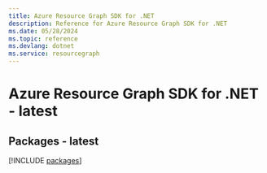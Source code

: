 ```yaml
---
title: Azure Resource Graph SDK for .NET
description: Reference for Azure Resource Graph SDK for .NET
ms.date: 05/28/2024
ms.topic: reference
ms.devlang: dotnet
ms.service: resourcegraph
---
```

# Azure Resource Graph SDK for .NET - latest
## Packages - latest
[!INCLUDE [packages](resource-graph-index.md)]